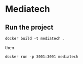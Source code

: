 # Mediatech

## Run the project

`docker build -t mediatech .`

then

`docker run -p 3001:3001 mediatech`